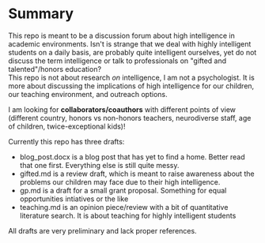 # Summary  
This repo is meant to be a discussion forum about high intelligence in academic environments. Isn't is strange that we deal with highly intelligent students on a daily basis, are probably quite intelligent ourselves, yet do not discuss the term intelligence or talk to professionals on "gifted and talented"/honors education?  
This repo is not about research _on_ intelligence, I am not a psychologist. It is more about discussing the implications of high intelligence for our children, our teaching environment, and outreach options.  


I am looking for **collaborators/coauthors** with different points of view (different country, honors vs non-honors teachers, neurodiverse staff, age of children, twice-exceptional kids)! 


Currently this repo has three drafts: 
- blog_post.docx is a blog post that has yet to find a home. Better read that one first. Everything else is still quite messy.
- gifted.md is a review draft, which is meant to raise awareness about the problems our children may face due to their high intelligence. 
- gp.md is a draft for a small grant proposal. Something for equal opportunities intiatives or the like
- teaching.md is an opinion piece/review with a bit of quantitative literature search. It is about teaching for highly intelligent students

All drafts are very preliminary and lack proper references.
